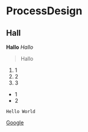 # ProcessDesign
## Hall
**Hallo**
*Hallo*
>Hallo
1. 1
2. 2
3. 3

- 1
- 2

 `Hello World`
 
 [Google](https://www.google.com)
 